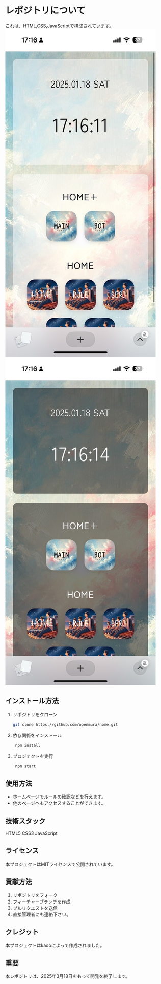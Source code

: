 # レポジトリについて
これは、HTML,CSS,JavaScriptで構成されています。
![モックアップ](images/screenshot1.png)
![モックアップ](images/screenshot2.png)
## インストール方法
1. リポジトリをクローン
   ```bash
   git clone https://github.com/openmura/home.git
2. 依存関係をインストール
   ```bash
    npm install
3. プロジェクトを実行
   ```bash
    npm start
## 使用方法
- ホームページでルールの確認などを行えます。
- 他のページへもアクセスすることができます。
## 技術スタック
HTML5
CSS3
JavaScript
## ライセンス
本プロジェクトはMITライセンスで公開されています。
## 貢献方法
1. リポジトリをフォーク
2. フィーチャーブランチを作成
3. プルリクエストを送信
4. 直接管理者にも連絡下さい。
## クレジット
本プロジェクトはkadoによって作成されました。
## 重要
本レポジトリは、2025年3月18日をもって開発を終了します。